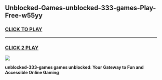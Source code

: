 
## Unblocked-Games-unblocked-333-games-Play-Free-w55yy
<h3>
<a href="https://premium76.site?title=unblocked-333-games&ref=21A">CLICK TO PLAY</a></h3>
<hr>

<h3>
<a href="https://premium76.site?title=unblocked-333-games&ref=21A">CLICK 2 PLAY</a>
  
</h3>

<a href="https://premium76.site?title=unblocked-333-games&ref=21A"><img src="https://clearcache.store/games.png"></a>


**unblocked-333-games games unblocked: Your Gateway to Fun and Accessible Online Gaming**
